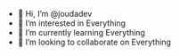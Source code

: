 - 👋 Hi, I’m @joudadev
- 👀 I’m interested in Everything
- 🌱 I’m currently learning Everything
- 💞️ I’m looking to collaborate on Everything


<!---
joudadev/joudadev is a ✨ special ✨ repository because its `README.md` (this file) appears on your GitHub profile.
You can click the Preview link to take a look at your changes.
--->

